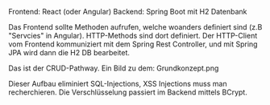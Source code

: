 Frontend: React (oder Angular)
Backend: Spring Boot mit H2 Datenbank

Das Frontend sollte Methoden aufrufen, welche woanders definiert sind (z.B "Servcies" in Angular).
HTTP-Methods sind dort definiert. Der HTTP-Client vom Frontend kommuniziert mit dem
Spring Rest Controller, und mit Spring JPA wird dann die H2 DB bearbeitet.

Das ist der CRUD-Pathway. Ein Bild zu dem: Grundkonzept.png

Dieser Aufbau eliminiert SQL-Injections, XSS Injections muss man recherchieren.
Die Verschlüsselung passiert im Backend mittels BCrypt.
